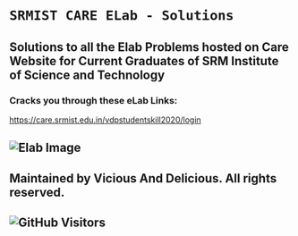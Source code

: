 # `SRMIST CARE ELab - Solutions`
## Solutions to all the Elab Problems hosted on Care Website for Current Graduates of SRM Institute of Science and Technology

### Cracks you through these eLab Links:  
https://care.srmist.edu.in/vdpstudentskill2020/login

## ![Elab Image](https://i.ibb.co/z46PxBm/Screenshot-30.png)
  
## Maintained by Vicious And Delicious. All rights reserved.
## ![GitHub Visitors](https://visitor-badge.laobi.icu/badge?page_id=ViciousAndDelicious)
<!-- ![visitors](https://badges.pufler.dev/visits/reachvivek/reachvivek)
![Visitor Count](https://profile-counter.glitch.me/reachvivek/count.svg) -->
